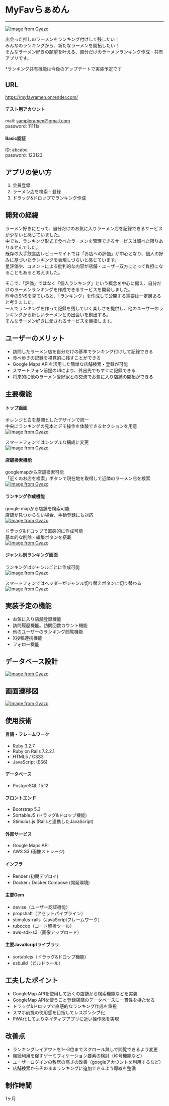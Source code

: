 # MyFavらぁめん
---
[![Image from Gyazo](https://i.gyazo.com/8018ea0e6fdd967120e7191139074a73.png)](https://gyazo.com/8018ea0e6fdd967120e7191139074a73)

出会った推しのラーメンをランキング付けして残したい！  
みんなのランキングから、新たなラーメンを開拓したい！  
そんなラーメン好きの願望を叶える、自分だけのラーメンランキング作成・共有アプリです。  
  
*ランキング共有機能は今後のアップデートで実装予定です

## URL
https://myfavramen.onrender.com/

#### テスト用アカウント
mail: sampleramen@gmail.com  
password: 11111a

#### Basic認証
ID: abcabc  
password: 123123

## アプリの使い方
1. 会員登録
2. ラーメン店を検索・登録
3. ドラッグ&ドロップでランキング作成

## 開発の経緯
ラーメン好きにとって、自分だけのお気に入りラーメン店を記録できるサービスが少ないと感じていました。  
中でも、ランキング形式で食べたラーメンを管理できるサービスは調べた限りありませんでした。  
既存の大手飲食店レビューサイトでは「お店への評価」が中心となり、個人の好みに基づいたランキングを表現しづらいと感じています。  
星評価や、コメントによる批判的な内容が店舗・ユーザー双方にとって負担になることもあると考えました。  
  
そこで、「評価」ではなく「個人ランキング」という概念を中心に据え、自分だけのラーメンランキングを作成できるサービスを開発しました。  
昨今のSNSを見ていると、「ランキング」を作成して公開する需要は一定層あると考えました。  
一人でランキングを作って記録を残していく楽しさを提供し、他のユーザーのランキングから新しいラーメンとの出会いを創出する。  
そんなラーメン好きに愛されるサービスを目指します。  

## ユーザーのメリット
- 訪問したラーメン店を自分だけの基準でランキング付けして記録できる
- 食べ歩きの記録を視覚的に残すことができる
- Google Maps APIを活用した簡単な店舗検索・登録が可能
- スマートフォン前提のUIにより、外出先でもすぐに記録できる
- 将来的に他のラーメン愛好家との交流でお気に入り店舗の開拓ができる

## 主要機能
#### トップ画面
オレンジと白を基調としたデザインで統一  
中央にランキングの見本とデモ操作を体験できるセクションを用意  
[![Image from Gyazo](https://i.gyazo.com/da0701110dd206686fc2a70252010b3d.gif)](https://gyazo.com/da0701110dd206686fc2a70252010b3d)  
  
スマートフォンではシンプルな構成に変更  
[![Image from Gyazo](https://i.gyazo.com/ccc5492d938aed32d9b501d7000d4ab8.gif)](https://gyazo.com/ccc5492d938aed32d9b501d7000d4ab8)  

#### 店舗検索機能
googlemapから店舗検索可能  
「近くのお店を検索」ボタンで現在地を取得して近隣のラーメン店を検索  
[![Image from Gyazo](https://i.gyazo.com/8b55c17de1af06b7e3625721f62d9899.gif)](https://gyazo.com/8b55c17de1af06b7e3625721f62d9899)  

#### ランキング作成機能
google mapから店舗を検索可能  
店舗が見つからない場合、手動登録にも対応  
[![Image from Gyazo](https://i.gyazo.com/0d5ce479a180096c59c8917c0f066add.gif)](https://gyazo.com/0d5ce479a180096c59c8917c0f066add)  
  
ドラッグ&ドロップで直感的に作成可能  
基本的な削除・編集ボタンを搭載  
[![Image from Gyazo](https://i.gyazo.com/c9d3d6d1ef65761fba88750992ea04ae.gif)](https://gyazo.com/c9d3d6d1ef65761fba88750992ea04ae)  

#### ジャンル別ランキング画面
ランキングはジャンルごとに作成可能  
[![Image from Gyazo](https://i.gyazo.com/086d6e69fa8d69a273561fc38bac66fe.gif)](https://gyazo.com/086d6e69fa8d69a273561fc38bac66fe)  
  
スマートフォンではヘッダーがジャンル切り替えボタンに切り替わる  
[![Image from Gyazo](https://i.gyazo.com/a97511702ac1c9e1e73be96a3461ce8a.gif)](https://gyazo.com/a97511702ac1c9e1e73be96a3461ce8a)  

## 実装予定の機能
- お気に入り店舗登録機能
- 訪問履歴機能。訪問回数カウント機能
- 他のユーザーのランキング閲覧機能
- X投稿連携機能
- フォロー機能

## データベース設計

[![Image from Gyazo](https://i.gyazo.com/9ecbceb5a261869dbe1e095b24e52855.png)](https://gyazo.com/9ecbceb5a261869dbe1e095b24e52855)


## 画面遷移図

[![Image from Gyazo](https://i.gyazo.com/8283d862d47e0cc5eafda254175e6881.png)](https://gyazo.com/8283d862d47e0cc5eafda254175e6881)

## 使用技術

#### 言語・フレームワーク
- Ruby 3.2.7
- Ruby on Rails 7.2.2.1
- HTML5 / CSS3
- JavaScript (ES6)

#### データベース
- PostgreSQL 15.12

#### フロントエンド
- Bootstrap 5.3
- SortableJS (ドラッグ&ドロップ機能)
- Stimulus.js (Railsと連携したJavaScript)

#### 外部サービス
- Google Maps API
- AWS S3 (画像ストレージ)

#### インフラ
- Render (初期デプロイ)
- Docker / Docker Compose (開発環境)

#### 主要Gem
- devise（ユーザー認証機能）
- propshaft（アセットパイプライン）
- stimulus-rails（JavaScriptフレームワーク）
- rubocop（コード解析ツール）
- aws-sdk-s3（画像アップロード）

#### 主要JavaScriptライブラリ
- sortablejs（ドラッグ&ドロップ機能）
- esbuild（ビルドツール）

## 工夫したポイント
- GoogleMap APIを使用して近くの店舗から検索機能などを実装
- GoogleMap APIを使うこと登録店舗のデータベースに一貫性を持たせる
- ドラッグ&ドロップで直感的なランキング作成を重視
- スマホ前提の使用感を目指してレスポンシブ化
- PWA化してよりネイティブアプリに近い操作感を実現

## 改善点
- ランキングレイアウトを1〜3位までスクロール無しで閲覧できるよう変更
- 継続利用を促すゲーミフィケーション要素の検討（称号機能など）
- ユーザーログインの敷居の高さの改善（googleアカウントを利用するなど）
- 店舗検索からそのままランキングに追加できるよう導線を整備

## 制作時間
1ヶ月